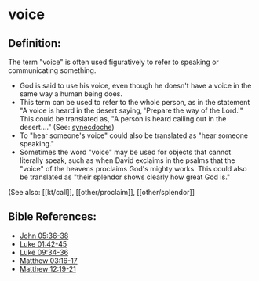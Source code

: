 # voice #

## Definition: ##

The term "voice" is often used figuratively to refer to speaking or communicating something.

* God is said to use his voice, even though he doesn't have a voice in the same way a human being does.
* This term can be used to refer to the whole person, as in the statement "A voice is heard in the desert saying, 'Prepare the way of the Lord.'" This could be translated as, "A person is heard calling out in the desert…." (See: [synecdoche](en/ta-vol1/translate/man/figs-synecdoche))
* To "hear someone's voice" could also be translated as "hear someone speaking."
* Sometimes the word "voice" may be used for objects that cannot literally speak, such as when David exclaims in the psalms that the "voice" of the heavens proclaims God's mighty works. This could also be translated as "their splendor shows clearly how great God is."

(See also: [[kt/call]], [[other/proclaim]], [[other/splendor]]

## Bible References: ##

* [John 05:36-38](en/tn/jhn/help/05/36)
* [Luke 01:42-45](en/tn/luk/help/01/42)
* [Luke 09:34-36](en/tn/luk/help/09/34)
* [Matthew 03:16-17](en/tn/mat/help/03/16)
* [Matthew 12:19-21](en/tn/mat/help/12/19)